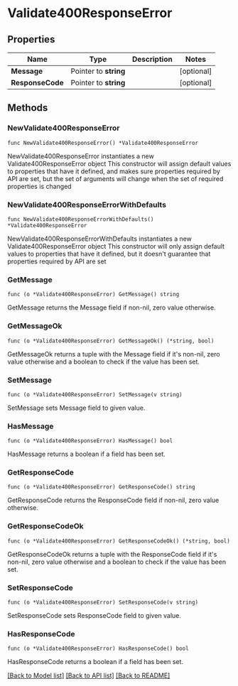 # Validate400ResponseError

## Properties

Name | Type | Description | Notes
------------ | ------------- | ------------- | -------------
**Message** | Pointer to **string** |  | [optional] 
**ResponseCode** | Pointer to **string** |  | [optional] 

## Methods

### NewValidate400ResponseError

`func NewValidate400ResponseError() *Validate400ResponseError`

NewValidate400ResponseError instantiates a new Validate400ResponseError object
This constructor will assign default values to properties that have it defined,
and makes sure properties required by API are set, but the set of arguments
will change when the set of required properties is changed

### NewValidate400ResponseErrorWithDefaults

`func NewValidate400ResponseErrorWithDefaults() *Validate400ResponseError`

NewValidate400ResponseErrorWithDefaults instantiates a new Validate400ResponseError object
This constructor will only assign default values to properties that have it defined,
but it doesn't guarantee that properties required by API are set

### GetMessage

`func (o *Validate400ResponseError) GetMessage() string`

GetMessage returns the Message field if non-nil, zero value otherwise.

### GetMessageOk

`func (o *Validate400ResponseError) GetMessageOk() (*string, bool)`

GetMessageOk returns a tuple with the Message field if it's non-nil, zero value otherwise
and a boolean to check if the value has been set.

### SetMessage

`func (o *Validate400ResponseError) SetMessage(v string)`

SetMessage sets Message field to given value.

### HasMessage

`func (o *Validate400ResponseError) HasMessage() bool`

HasMessage returns a boolean if a field has been set.

### GetResponseCode

`func (o *Validate400ResponseError) GetResponseCode() string`

GetResponseCode returns the ResponseCode field if non-nil, zero value otherwise.

### GetResponseCodeOk

`func (o *Validate400ResponseError) GetResponseCodeOk() (*string, bool)`

GetResponseCodeOk returns a tuple with the ResponseCode field if it's non-nil, zero value otherwise
and a boolean to check if the value has been set.

### SetResponseCode

`func (o *Validate400ResponseError) SetResponseCode(v string)`

SetResponseCode sets ResponseCode field to given value.

### HasResponseCode

`func (o *Validate400ResponseError) HasResponseCode() bool`

HasResponseCode returns a boolean if a field has been set.


[[Back to Model list]](../README.md#documentation-for-models) [[Back to API list]](../README.md#documentation-for-api-endpoints) [[Back to README]](../README.md)


